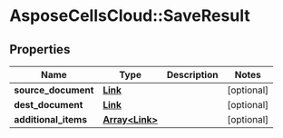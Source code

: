 # AsposeCellsCloud::SaveResult

## Properties
Name | Type | Description | Notes
------------ | ------------- | ------------- | -------------
**source_document** | [**Link**](Link.md) |  | [optional] 
**dest_document** | [**Link**](Link.md) |  | [optional] 
**additional_items** | [**Array&lt;Link&gt;**](Link.md) |  | [optional] 



